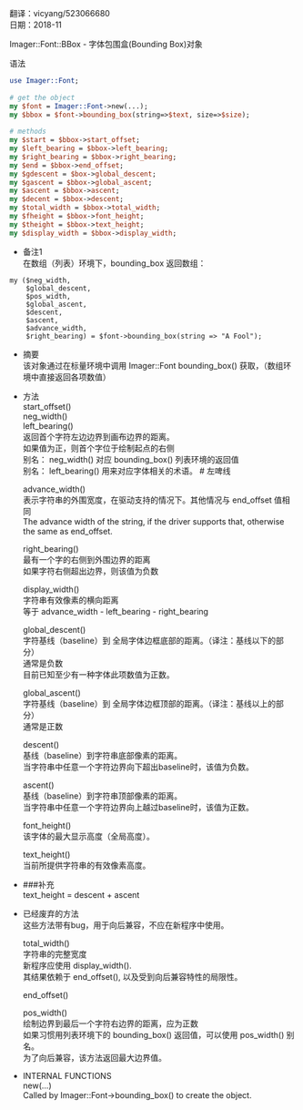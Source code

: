 翻译：vicyang/523066680  
日期：2018-11  
  
Imager::Font::BBox - 字体包围盒(Bounding Box)对象  
  
语法  
```perl
use Imager::Font;
 
# get the object
my $font = Imager::Font->new(...);
my $bbox = $font->bounding_box(string=>$text, size=>$size);
 
# methods
my $start = $bbox->start_offset;
my $left_bearing = $bbox->left_bearing;
my $right_bearing = $bbox->right_bearing;
my $end = $bbox->end_offset;
my $gdescent = $box->global_descent;
my $gascent = $bbox->global_ascent;
my $ascent = $bbox->ascent;
my $decent = $bbox->descent;
my $total_width = $bbox->total_width;
my $fheight = $bbox->font_height;
my $theight = $bbox->text_height;
my $display_width = $bbox->display_width;
```
    
* 备注1  
  在数组（列表）环境下，bounding_box 返回数组：  
```
my ($neg_width,
    $global_descent,
    $pos_width,
    $global_ascent,
    $descent,
    $ascent,
    $advance_width,
    $right_bearing) = $font->bounding_box(string => "A Fool");
```
    
* 摘要  
  该对象通过在标量环境中调用 Imager::Font bounding_box() 获取，（数组环境中直接返回各项数值）  
  
* 方法  
  start_offset()  
  neg_width()  
  left_bearing()  
    返回首个字符左边边界到画布边界的距离。  
    如果值为正，则首个字位于绘制起点的右侧  
    别名： neg_width()    对应 bounding_box() 列表环境的返回值  
    别名： left_bearing() 用来对应字体相关的术语。   # 左啤线  
  
  advance_width()  
    表示字符串的外围宽度，在驱动支持的情况下。其他情况与 end_offset 值相同  
    The advance width of the string, if the driver supports that, otherwise the same as end_offset.  
  
  right_bearing()  
    最有一个字的右侧到外围边界的距离  
    如果字符右侧超出边界，则该值为负数  
  
  display_width()  
    字符串有效像素的横向距离  
    等于 advance_width - left_bearing - right_bearing  
  
  global_descent()  
    字符基线（baseline）到 全局字体边框底部的距离。（译注：基线以下的部分）  
    通常是负数  
    目前已知至少有一种字体此项数值为正数。  
  
  global_ascent()  
    字符基线（baseline）到 全局字体边框顶部的距离。（译注：基线以上的部分）  
    通常是正数  
  
  descent()  
    基线（baseline）到字符串底部像素的距离。  
    当字符串中任意一个字符边界向下超出baseline时，该值为负数。  
  
  ascent()  
    基线（baseline）到字符串顶部像素的距离。  
    当字符串中任意一个字符边界向上越过baseline时，该值为正数。  
  
  font_height()  
    该字体的最大显示高度（全局高度）。  
  
  text_height()  
    当前所提供字符串的有效像素高度。  
  
* ###补充  
  text_height = descent + ascent  
  
  
  
* 已经废弃的方法  
  这些方法带有bug，用于向后兼容，不应在新程序中使用。  
  
  total_width()  
    字符串的完整宽度  
    新程序应使用 display_width().  
    其结果依赖于 end_offset(), 以及受到向后兼容特性的局限性。  
  
  end_offset()  
  
  pos_width()  
    绘制边界到最后一个字符右边界的距离，应为正数  
    如果习惯用列表环境下的 bounding_box() 返回值，可以使用 pos_width() 别名。  
    为了向后兼容，该方法返回最大边界值。  
  
* INTERNAL FUNCTIONS  
  new(...)  
    Called by Imager::Font->bounding_box() to create the object.  
  
